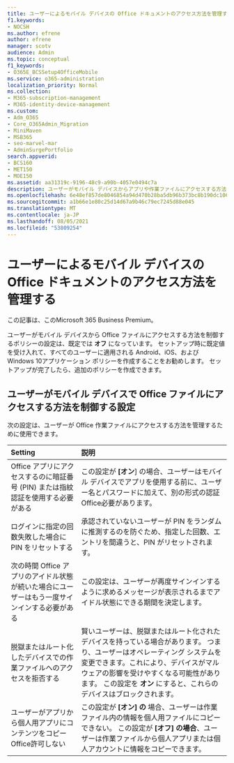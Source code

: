 ```yaml
---
title: ユーザーによるモバイル デバイスの Office ドキュメントのアクセス方法を管理する
f1.keywords:
- NOCSH
ms.author: efrene
author: efrene
manager: scotv
audience: Admin
ms.topic: conceptual
f1_keywords:
- O365E_BCSSetup4OfficeMobile
ms.service: o365-administration
localization_priority: Normal
ms.collection:
- M365-subscription-management
- M365-identity-device-management
ms.custom:
- Adm_O365
- Core_O365Admin_Migration
- MiniMaven
- MSB365
- seo-marvel-mar
- AdminSurgePortfolio
search.appverid:
- BCS160
- MET150
- MOE150
ms.assetid: aa31319c-9196-48c9-a90b-4057e0494c7a
description: ユーザーがモバイル デバイスからアプリや作業ファイルにアクセスする方法Office保護ポリシーについて説明します。
ms.openlocfilehash: 6e48ef857de8046854a94d470b28ba5db96b373bc8b190dc1062d4f408a9802c
ms.sourcegitcommit: a1b66e1e80c25d14d67a9b46c79ec7245d88e045
ms.translationtype: MT
ms.contentlocale: ja-JP
ms.lasthandoff: 08/05/2021
ms.locfileid: "53809254"
---
```

# <a name="manage-how-users-access-office-documents-on-mobile-devices"></a>ユーザーによるモバイル デバイスの Office ドキュメントのアクセス方法を管理する

この記事は、このMicrosoft 365 Business Premium。

ユーザーがモバイル デバイスから Office ファイルにアクセスする方法を制御するポリシーの設定は、既定では **オフ** になっています。 セットアップ時に既定値を受け入れて、すべてのユーザーに適用される Android、iOS、および Windows 10アプリケーション ポリシーを作成することをお勧めします。 セットアップが完了したら、追加のポリシーを作成できます。 
  
## <a name="settings-that-control-how-users-access-office-files-on-mobile-devices"></a>ユーザーがモバイル デバイスで Office ファイルにアクセスする方法を制御する設定

次の設定は、ユーザーが Office 作業ファイルにアクセスする方法を管理するために使用できます。

|Setting  <br/> |説明  <br/> |
|:-----|:-----|
|Office アプリにアクセスするのに暗証番号 (PIN) または指紋認証を使用する必要がある  <br/> |この設定が **[オン**] の場合、ユーザーはモバイル デバイスでアプリを使用する前に、ユーザー名とパスワードに加えて、別の形式の認証Office必要があります。  <br/> |
|ログインに指定の回数失敗した場合に PIN をリセットする  <br/> |承認されていないユーザーが PIN をランダムに推測するのを防ぐため、指定した回数、エントリを間違うと、PIN がリセットされます。  <br/> |
|次の時間 Office アプリのアイドル状態が続いた場合にユーザーはもう一度サインインする必要がある  <br/> |この設定は、ユーザーが再度サインインするように求めるメッセージが表示されるまでアイドル状態にできる期間を決定します。  <br/> |
|脱獄またはルート化したデバイスでの作業ファイルへのアクセスを拒否する  <br/> |賢いユーザーは、脱獄またはルート化されたデバイスを持っている場合があります。 つまり、ユーザーはオペレーティング システムを変更できます。これにより、デバイスがマルウェアの影響を受けやすくなる可能性があります。 この設定を **オン** にすると、これらのデバイスはブロックされます。  <br/> |
|ユーザーがアプリから個人用アプリにコンテンツをコピー Office許可しない  <br/> |この設定が **[オン] の** 場合、ユーザーは作業ファイル内の情報を個人用ファイルにコピーできない。 この設定が **[オフ] の場合**、ユーザーは作業ファイルから個人アプリまたは個人アカウントに情報をコピーできます。  <br/> |
   

